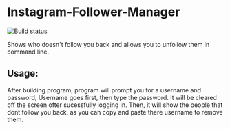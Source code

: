 # Instagram-Follower-Manager
[![Build status](https://ci.appveyor.com/api/projects/status/j835bm4gc8hmrefn?svg=true)](https://ci.appveyor.com/project/bman46/instagram-follower-manager)

Shows who doesn't follow you back and allows you to unfollow them in command line.
## Usage:
After building program, program will prompt you for a username and password, Username goes first, then type the password. It will be cleared off the screen ofter sucessfully logging in.
Then, it will show the people that dont follow you back, as you can copy and paste there username to remove them.
